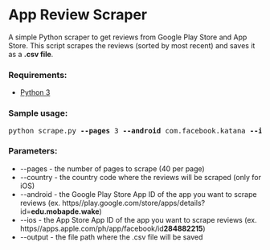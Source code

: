 # App Review Scraper 

A simple Python scraper to get reviews from Google Play Store and App Store. This script scrapes the reviews (sorted by most recent) and saves it as a **.csv file**.


### Requirements:
- [Python 3](https://www.python.org/downloads/)


### Sample usage:

<pre>
python scrape.py <b>--pages</b> 3 <b>--android</b> com.facebook.katana <b>--ios</b> 284882215 <b>--country</b> ph <b>--output</b> reviews.csv
</pre>


### Parameters:
- \-\-pages - the number of pages to scrape (40 per page)
- \-\-country - the country code where the reviews will be scraped (only for iOS)
- \-\-android - the Google Play Store App ID of the app you want to scrape reviews (ex. https/\/play.google.com/store/apps/details?id=**edu.mobapde.wake**)
- \-\-ios - the App Store App ID of the app you want to scrape reviews (ex. https/\/apps.apple.com/ph/app/facebook/id**284882215**)
- \-\-output - the file path where the .csv file will be saved
